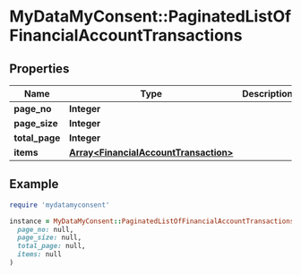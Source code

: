 # MyDataMyConsent::PaginatedListOfFinancialAccountTransactions

## Properties

| Name | Type | Description | Notes |
| ---- | ---- | ----------- | ----- |
| **page_no** | **Integer** |  |  |
| **page_size** | **Integer** |  |  |
| **total_page** | **Integer** |  |  |
| **items** | [**Array&lt;FinancialAccountTransaction&gt;**](FinancialAccountTransaction.md) |  |  |

## Example

```ruby
require 'mydatamyconsent'

instance = MyDataMyConsent::PaginatedListOfFinancialAccountTransactions.new(
  page_no: null,
  page_size: null,
  total_page: null,
  items: null
)
```

